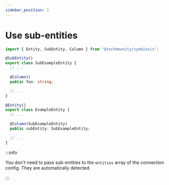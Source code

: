 ```yaml
---
sidebar_position: 1
---
```


# Use sub-entities

```ts
import { Entity, SubEntity, Column } from "@techmmunity/symbiosis";

@SubEntity()
export class SubExampleEntity {
  // ...

  @Column()
  public foo: string;

  // ...
}

@Entity()
export class ExampleEntity {
  // ...

  @Column(SubExampleEntity)
  public subEntity: SubExampleEntity;

  // ...
}
```

:::info

You don't need to pass sub-entities to the `entities` array of the connection config. They are automatically detected.

:::
